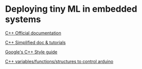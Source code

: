# Deploying tiny ML in embedded systems

[C++ Official documentation](https://learn.microsoft.com/en-us/cpp/cpp/?view=msvc-170)

[C++ Simplified doc & tutorials](https://cplusplus.com/doc/tutorial/)

[Google's C++ Style guide](https://google.github.io/styleguide/cppguide.html)

[C++ variables/functions/structures to control arduino](https://www.arduino.cc/reference/en/)